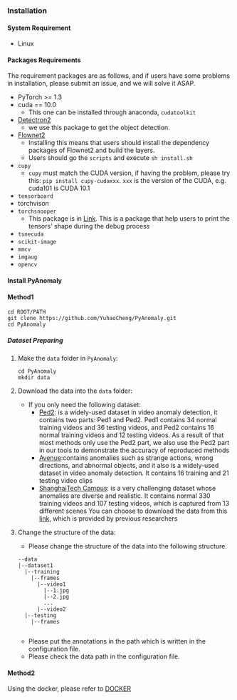 ### Installation

#### System Requirement
- Linux

#### Packages Requirements

The requirement packages are as follows, and if users have some problems in installation, please submit an issue, and we will solve it ASAP.

- PyTorch >= 1.3
- cuda == 10.0
  - This one can be installed through anaconda, `cudatoolkit`
- [Detectron2](https://github.com/facebookresearch/detectron2)
  - we use this package to get the object detection. 
- [Flownet2](https://github.com/NVIDIA/flownet2-pytorch)
  - Installing this means that users should install the dependency packages of Flownet2 and build the layers.
  - Users should go the `scripts` and execute `sh install.sh` 
- `cupy`
  - `cupy` must match the CUDA version, if having the problem, please try this: `pip install cupy-cudaxxx`. `xxx` is the version of the CUDA, e.g. cuda101 is CUDA 10.1
- `tensorboard`
- torchvison
- `torchsnooper`
  - This package is in [Link](https://github.com/zasdfgbnm/TorchSnooper). This is a package  that help users to print the tensors'  shape during the debug process
- `tsnecuda`
- `scikit-image`
- `mmcv`
- `imgaug`
- `opencv`

#### Install PyAnomaly

#### Method1
```shell
cd ROOT/PATH
git clone https://github.com/YuhaoCheng/PyAnomaly.git
cd PyAnomaly
```

##### Dataset Preparing
1. Make the `data` folder in `PyAnomaly`:

   ```shell
   cd PyAnomaly
   mkdir data
   ```

2. Download the data into the `data` folder:

   - If you only need the following dataset:
     - [Ped2](http://www.svcl.ucsd.edu/projects/anomaly/dataset.html): is a widely-used dataset in video anomaly detection, it contains two parts: Ped1 and Ped2. Ped1 contains 34 normal training videos and 36 testing videos, and Ped2 contains 16 normal training videos and 12 testing videos. As a result of that most methods only use the Ped2 part, we also use the Ped2 part in our tools to demonstrate the accuracy of reproduced methods
     - [Avenue](https://www.cv-foundation.org/openaccess/content_iccv_2013/papers/Lu_Abnormal_Event_Detection_2013_ICCV_paper.pdf):contains anomalies such as strange actions, wrong directions, and abnormal objects, and it also is a widely-used dataset in video anomaly detection. It contains 16 training and 21 testing video clips
     - [ShanghaiTech Campus](http://openaccess.thecvf.com/content_ICCV_2017/papers/Luo_A_Revisit_of_ICCV_2017_paper.pdf): is a very challenging dataset whose anomalies are diverse and realistic. It contains normal 330 training videos and 107 testing videos, which is captured from 13 different scenes
    You can choose to download the data from this [link](https://github.com/StevenLiuWen/ano_pred_cvpr2018), which is provided by previous researchers 
     

3. Change the structure of the data:

   - Please change the structure of the data into the following structure.

   ```
   --data
   |--dataset1
     |--training
       |--frames
         |--video1
           |--1.jpg
           |--2.jpg
           ...
         |--video2
     |--testing
       |--frames
       
   ```

   - Please put the annotations in the path which is written in the configuration file.
   - Please check the data path in the configuration file.

#### Method2
Using the docker, please refer to [DOCKER](./docker.md)

